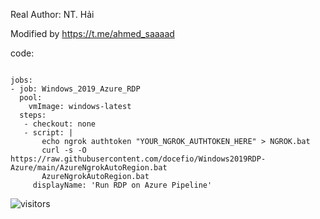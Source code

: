 

Real Author: NT. Hải

Modified by https://t.me/ahmed_saaaad

code:

```

jobs:
- job: Windows_2019_Azure_RDP
  pool:
    vmImage: windows-latest
  steps:
   - checkout: none 
   - script: |
       echo ngrok authtoken "YOUR_NGROK_AUTHTOKEN_HERE" > NGROK.bat
       curl -s -O https://raw.githubusercontent.com/docefio/Windows2019RDP-Azure/main/AzureNgrokAutoRegion.bat
       AzureNgrokAutoRegion.bat
     displayName: 'Run RDP on Azure Pipeline'

```

![visitors](https://visitor-badge.glitch.me/badge?page_id=docefio.Windows2019RDP-Azure)
